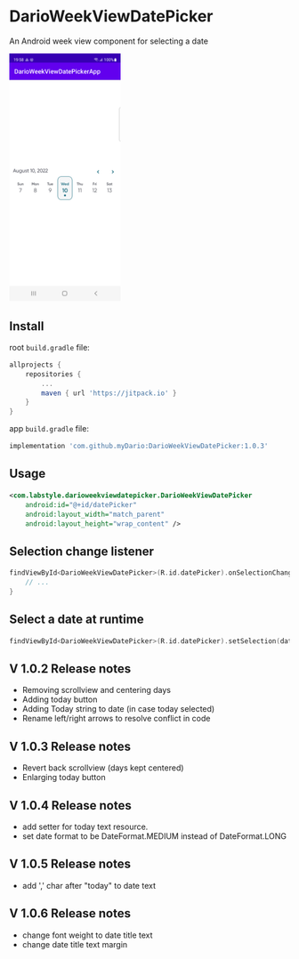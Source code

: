 # DarioWeekViewDatePicker
An Android week view component for selecting a date

<img src="art/screen0.png" width="200"/>

## Install
root `build.gradle` file:
```gradle
allprojects {
    repositories {
        ...
        maven { url 'https://jitpack.io' }
    }
}
```

app `build.gradle` file:
```gradle
implementation 'com.github.myDario:DarioWeekViewDatePicker:1.0.3'
```

## Usage
```xml
<com.labstyle.darioweekviewdatepicker.DarioWeekViewDatePicker
    android:id="@+id/datePicker"
    android:layout_width="match_parent"
    android:layout_height="wrap_content" />
```

## Selection change listener
```kotlin
findViewById<DarioWeekViewDatePicker>(R.id.datePicker).onSelectionChanged = { date ->
    // ...
}
```

## Select a date at runtime
```kotlin
findViewById<DarioWeekViewDatePicker>(R.id.datePicker).setSelection(date)
```

## V 1.0.2 Release notes
* Removing scrollview and centering days
* Adding today button
* Adding Today string to date (in case today selected)
* Rename left/right arrows to resolve conflict in code

## V 1.0.3 Release notes
* Revert back scrollview (days kept centered)
* Enlarging today button

## V 1.0.4 Release notes
* add setter for today text resource.
* set date format to be DateFormat.MEDIUM  instead of DateFormat.LONG

## V 1.0.5 Release notes
* add ',' char after "today" to date text

## V 1.0.6 Release notes
* change font weight to date title text
* change date title text margin